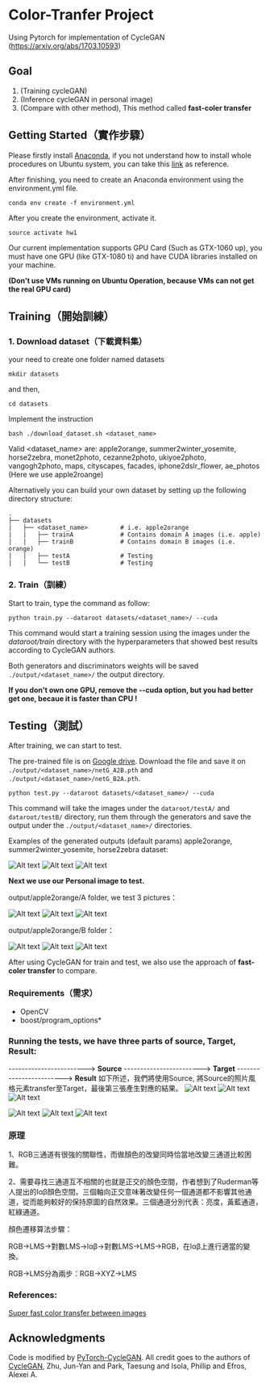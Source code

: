 # Color-Tranfer Project

Using Pytorch for implementation of CycleGAN (https://arxiv.org/abs/1703.10593)

## Goal
1.  (Training cycleGAN)
2.  (Inference cycleGAN in personal image)
3.  (Compare with other method), This method called **fast-coler transfer**

## Getting Started（實作步驟）
Please firstly install [Anaconda](https://anaconda.org), if you not understand how to install whole procedures on Ubuntu system, you can take this [link](https://stackoverflow.com/questions/28852841/install-anaconda-on-ubuntu-via-command-line) as reference.


After finishing, you need to create an Anaconda environment using the environment.yml file.

```
conda env create -f environment.yml
```

After you create the environment, activate it.
```
source activate hw1
```

Our current implementation supports GPU Card (Such as GTX-1060 up), you must have one GPU (like GTX-1080 ti) and have CUDA libraries installed on your machine. 

**(Don't use VMs running on Ubuntu Operation, because VMs can not get the real GPU card)**

## Training（開始訓練）
### 1. Download dataset（下載資料集）

your need to create one folder named datasets
```
mkdir datasets
```

and then,
```
cd datasets
```
Implement the instruction
```
bash ./download_dataset.sh <dataset_name>
```
Valid <dataset_name> are: apple2orange, summer2winter_yosemite, horse2zebra, monet2photo, cezanne2photo, ukiyoe2photo, vangogh2photo, maps, cityscapes, facades, iphone2dslr_flower, ae_photos (Here we use apple2roange)

Alternatively you can build your own dataset by setting up the following directory structure:

    .
    ├── datasets                   
    |   ├── <dataset_name>         # i.e. apple2orange
    |   |   ├── trainA             # Contains domain A images (i.e. apple)
    |   |   ├── trainB             # Contains domain B images (i.e. orange) 
    |   |   ├── testA              # Testing
    |   |   └── testB              # Testing
    
### 2. Train（訓練）

Start to train, type the command as follow: 

```
python train.py --dataroot datasets/<dataset_name>/ --cuda
```

This command would start a training session using the images under the *dataroot/train* directory with the hyperparameters that showed best results according to CycleGAN authors. 

Both generators and discriminators weights will be saved ```./output/<dataset_name>/``` the output directory.

**If you don't own one GPU, remove the --cuda option, but you had better get one, becaue it is faster than CPU !**

## Testing（測試）
After training, we can start to test.

The pre-trained file is on [Google drive](https://drive.google.com/open?id=17FREtttCyFpvjRJxd4v3VVlVAu__Y5do). Download the file and save it on  ```./output/<dataset_name>/netG_A2B.pth``` and ```./output/<dataset_name>/netG_B2A.pth```. 

```
python test.py --dataroot datasets/<dataset_name>/ --cuda
```
This command will take the images under the ```dataroot/testA/``` and ```dataroot/testB/``` directory, run them through the generators and save the output under the ```./output/<dataset_name>/``` directories. 

Examples of the generated outputs (default params) apple2orange, summer2winter_yosemite, horse2zebra dataset:

![Alt text](./output/imgs/0035.png)
![Alt text](./output/imgs/0111.png)
![Alt text](./output/imgs/0167.png)

**Next we use our Personal image to test.**

output/apple2orange/A folder, we test 3 pictures：

![Alt text](./output/apple2orange/A/0001.png)
![Alt text](./output/apple2orange/A/0002.png)
![Alt text](./output/apple2orange/A/0003.png)

output/apple2orange/B folder：

![Alt text](./output/apple2orange/B/0001.png)
![Alt text](./output/apple2orange/B/0002.png)
![Alt text](./output/apple2orange/B/0003.png)

After using CycleGAN for train and test, we also use the approach of **fast-coler transfer** to compare.

### Requirements（需求）
- OpenCV
- boost/program_options*

### Running the tests, we have three parts of source, Target, Result:

------------------------> **Source**  ------------------------> **Target** ------------------------> **Result**
如下所述，我們將使用Source, 將Source的照片風格元素transfer至Target，最後第三張產生對應的結果。
![Alt text](./color_transfer/applecombined1.jpeg)
![Alt text](./color_transfer/applecombined2.jpeg)
![Alt text](./color_transfer/applecombined3.jpeg)

![Alt text](./color_transfer/orangecombined1.jpeg)
![Alt text](./color_transfer/orangecombined2.jpeg)
![Alt text](./color_transfer/orangecombined3.jpeg)

### 原理

1、RGB三通道有很強的關聯性，而做顏色的改變同時恰當地改變三通道比較困難。

2、需要尋找三通道互不相關的也就是正交的顏色空間，作者想到了Ruderman等人提出的lαβ顏色空間。三個軸向正交意味著改變任何一個通道都不影響其他通道，從而能夠較好的保持原圖的自然效果。三個通道分別代表：亮度，黃藍通道，紅綠通道。

顏色遷移算法步驟：

RGB->LMS->對數LMS->lαβ->對數LMS->LMS->RGB，在lαβ上進行適當的變換。

RGB->LMS分為兩步：RGB->XYZ->LMS



### References:
[Super fast color transfer between images](https://github.com/jrosebr1/color_transfer)

## Acknowledgments

Code is modified by [PyTorch-CycleGAN](https://github.com/aitorzip/PyTorch-CycleGAN). All credit goes to the authors of [CycleGAN](https://arxiv.org/abs/1703.10593), Zhu, Jun-Yan and Park, Taesung and Isola, Phillip and Efros, Alexei A.




